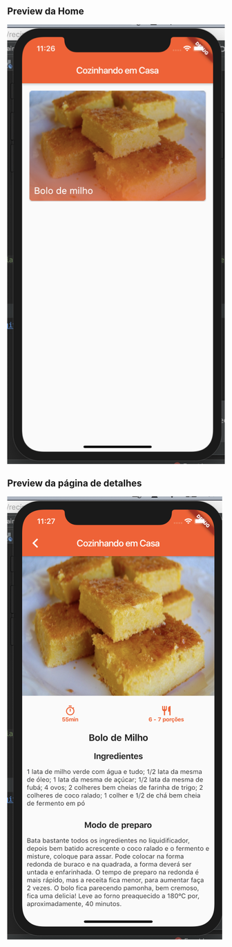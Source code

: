 ## Preview da Home
![Preview da home](https://github.com/mm44m6/cozinhandocasa2-flutter/blob/master/doc-imgs/home.png)
## Preview da página de detalhes
![Preview da página de detalhes](https://github.com/mm44m6/cozinhandocasa2-flutter/blob/master/doc-imgs/detalhes.png)
